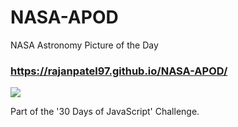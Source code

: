 # NASA-APOD
NASA Astronomy Picture of the Day

### https://rajanpatel97.github.io/NASA-APOD/

![](https://upload.wikimedia.org/wikipedia/commons/thumb/a/a3/NASA_Worm_logo.svg/508px-NASA_Worm_logo.svg.png)

Part of the '30 Days of JavaScript' Challenge.
